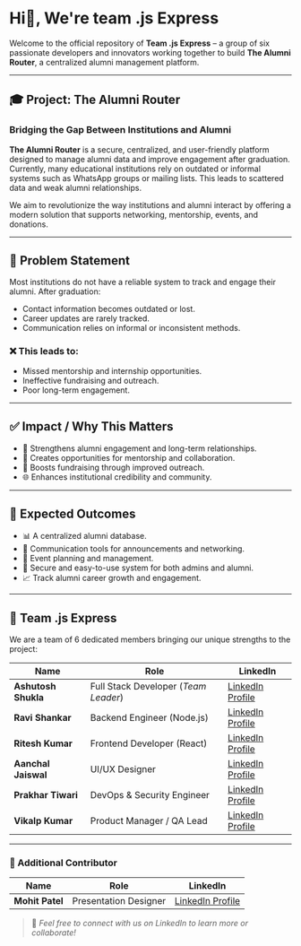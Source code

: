 # Hi👋, We're team .js Express

Welcome to the official repository of **Team .js Express** – a group of six passionate developers and innovators working together to build **The Alumni Router**, a centralized alumni management platform.

---

## 🎓 Project: The Alumni Router

### Bridging the Gap Between Institutions and Alumni

**The Alumni Router** is a secure, centralized, and user-friendly platform designed to manage alumni data and improve engagement after graduation. Currently, many educational institutions rely on outdated or informal systems such as WhatsApp groups or mailing lists. This leads to scattered data and weak alumni relationships.

We aim to revolutionize the way institutions and alumni interact by offering a modern solution that supports networking, mentorship, events, and donations.

---

## 🚨 Problem Statement

Most institutions do not have a reliable system to track and engage their alumni. After graduation:

- Contact information becomes outdated or lost.
- Career updates are rarely tracked.
- Communication relies on informal or inconsistent methods.

### ❌ This leads to:
- Missed mentorship and internship opportunities.
- Ineffective fundraising and outreach.
- Poor long-term engagement.

---

## ✅ Impact / Why This Matters

- 🤝 Strengthens alumni engagement and long-term relationships.
- 💼 Creates opportunities for mentorship and collaboration.
- 💸 Boosts fundraising through improved outreach.
- 🌐 Enhances institutional credibility and community.

---

## 🎯 Expected Outcomes

- 📊 A centralized alumni database.
- 📩 Communication tools for announcements and networking.
- 📅 Event planning and management.
- 🔐 Secure and easy-to-use system for both admins and alumni.
- 📈 Track alumni career growth and engagement.

---

## 🧠 Team .js Express

We are a team of 6 dedicated members bringing our unique strengths to the project:

| Name              | Role                          | LinkedIn |
|-------------------|-------------------------------|----------|
| **Ashutosh Shukla**   | Full Stack Developer (*Team Leader*) | [LinkedIn Profile](https://www.linkedin.com/in/panditashushukl) |
| **Ravi Shankar**      | Backend Engineer (Node.js)    | [LinkedIn Profile](https://www.linkedin.com/in/ravi-shankar-pandey7488858345) |
| **Ritesh Kumar**      | Frontend Developer (React)    | [LinkedIn Profile](https://www.linkedin.com/in/ritesh-kumar-48654820b) |
| **Aanchal Jaiswal**   | UI/UX Designer                | [LinkedIn Profile](https://www.linkedin.com/in/aanchal-jaiswal-66523a235) |
| **Prakhar Tiwari**    | DevOps & Security Engineer    | [LinkedIn Profile](https://www.linkedin.com/in/prakhar-tiwari-306b38249) |
| **Vikalp Kumar**      | Product Manager / QA Lead     | [LinkedIn Profile](https://www.linkedin.com/in/vikalp-kumar) |

---

### 🎨 Additional Contributor

| Name            | Role                  | LinkedIn |
|------------------|------------------------|----------|
| **Mohit Patel**  | Presentation Designer  | [LinkedIn Profile](https://www.linkedin.com/in/mohit-patel-518281268) |


> 💬 *Feel free to connect with us on LinkedIn to learn more or collaborate!*
